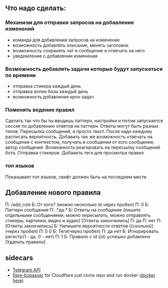 ## Что надо сделать:

### Механизм для отправки запросов на добавление изменений

-   команда для добавления запросов на изменение
-   возможность добавлять описание, менять заголовок
-   возможность сохранять чат и сообщение и отвечать на него
-   уведомление о добавлении изменения

### Возможность добавлять задачи которые будут запускаться по времени

-   отправка стикера каждый день
-   отправка копии базы каждый день
-   возможность добавления крон задач

### Поменять ведение правил

Сделать так что бы ты вводишь паттерн, настройки и потом запускается сессия по добавлению ответов на паттерн. Ответы могут быть разных типов. Пересылка сообщений, и просто текст. После надо каждому расписать вероятность. Добавить так же возможность отвечать на сообщения с контекстом, получать в сообщении от кого сообщение, автор сообщения. Возможность реагировать на пересылку сообщений бота. Отправка стикеров. Добавить теги для просмотра правил

### топ языков

Показывает топ языков, свифт должен быть на последнем месте

## Добавление нового правила

П: /add_rule
Б: От кого? (можно несколько id через пробел)
П: 0
Б: Паттерн сообщения
П: .\*да.\*
Б: Ответы на сообщение (пишите отдельными сообщениями, можно пересылать, можно отправлять стикеры, картинки, видео и аудио) [Ответы закончились]
П: да
П: нет
П: [Ответы закончились]
Б: Напишите вероятности ответов ({сколько})(через пробел)
П: 0 0
Б: Теги(через пробел)
П: да нет
Б: Игнорировать регистр(1 - да, 0 - нет)
П: 1
Б: Правило с id {id} успешно добавлено [Удалить правило]

## sidecars

- [Telegram API](https://github.com/tdlib/telegram-bot-api)
- [flare-bupasser](https://github.com/yoori/flare-bypasser/tree/main) for Cloudflare
  just clone repo and run docker ([docker here](https://docs.docker.com/engine/install/ubuntu/))
